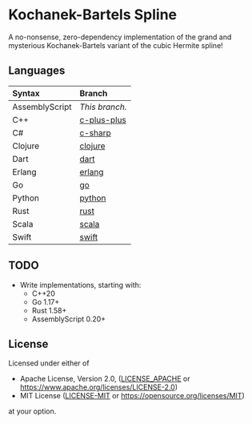 # Kochanek-Bartels Spline

A no-nonsense, zero-dependency implementation of the grand and mysterious Kochanek-Bartels variant of the cubic Hermite spline!

## Languages

| Syntax         | Branch                                                                  |
| :------------- | :---------------------------------------------------------------------- |
| AssemblyScript | _This branch._                                                          |
| C++            | [c-plus-plus](https://github.com/allen-woods/kbspline/tree/c-plus-plus) |
| C#             | [c-sharp](https://github.com/allen-woods/kbspline/tree/c-sharp)         |
| Clojure        | [clojure](https://github.com/allen-woods/kbspline/tree/clojure)         |
| Dart           | [dart](https://github.com/allen-woods/kbspline/tree/dart)               |
| Erlang         | [erlang](https://github.com/allen-woods/kbspline/tree/erlang)           |
| Go             | [go](https://github.com/allen-woods/kbspline/tree/go)                   |
| Python         | [python](https://github.com/allen-woods/kbspline/tree/python)           |
| Rust           | [rust](https://github.com/allen-woods/kbspline/tree/rust)               |
| Scala          | [scala](https://github.com/allen-woods/kbspline/tree/scala)             |
| Swift          | [swift](https://github.com/allen-woods/kbspline/tree/swift)             |

## TODO

- Write implementations, starting with:
  - C++20
  - Go 1.17+
  - Rust 1.58+
  - AssemblyScript 0.20+

## License

Licensed under either of

- Apache License, Version 2.0, ([LICENSE_APACHE](LICENSES/LICENSE-APACHE) or <https://www.apache.org/licenses/LICENSE-2.0>)
- MIT License ([LICENSE-MIT](LICENSES/LICENSE-MIT) or <https://opensource.org/licenses/MIT>)

at your option.
